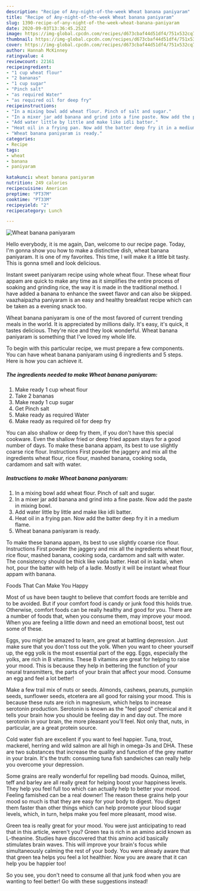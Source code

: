 ```yaml
---
description: "Recipe of Any-night-of-the-week Wheat banana paniyaram"
title: "Recipe of Any-night-of-the-week Wheat banana paniyaram"
slug: 1390-recipe-of-any-night-of-the-week-wheat-banana-paniyaram
date: 2020-09-03T13:36:45.252Z
image: https://img-global.cpcdn.com/recipes/d673cbaf44d51df4/751x532cq70/wheat-banana-paniyaram-recipe-main-photo.jpg
thumbnail: https://img-global.cpcdn.com/recipes/d673cbaf44d51df4/751x532cq70/wheat-banana-paniyaram-recipe-main-photo.jpg
cover: https://img-global.cpcdn.com/recipes/d673cbaf44d51df4/751x532cq70/wheat-banana-paniyaram-recipe-main-photo.jpg
author: Hannah McKinney
ratingvalue: 4
reviewcount: 22161
recipeingredient:
- "1 cup wheat flour"
- "2 bananas"
- "1 cup sugar"
- "Pinch salt"
- "as required Water"
- "as required oil for deep fry"
recipeinstructions:
- "In a mixing bowl add wheat flour. Pinch of salt and sugar."
- "In a mixer jar add banana and grind into a fine paste. Now add the paste in mixing bowl."
- "Add water little by little and make like idli batter."
- "Heat oil in a frying pan. Now add the batter deep fry it in a medium flame."
- "Wheat banana paniyaram is ready."
categories:
- Recipe
tags:
- wheat
- banana
- paniyaram

katakunci: wheat banana paniyaram 
nutrition: 249 calories
recipecuisine: American
preptime: "PT37M"
cooktime: "PT33M"
recipeyield: "2"
recipecategory: Lunch

---
```



![Wheat banana paniyaram](https://img-global.cpcdn.com/recipes/d673cbaf44d51df4/751x532cq70/wheat-banana-paniyaram-recipe-main-photo.jpg)

Hello everybody, it is me again, Dan, welcome to our recipe page. Today, I'm gonna show you how to make a distinctive dish, wheat banana paniyaram. It is one of my favorites. This time, I will make it a little bit tasty. This is gonna smell and look delicious.

Instant sweet paniyaram recipe using whole wheat flour. These wheat flour appam are quick to make any time as it simplifies the entire process of soaking and grinding rice, the way it is made in the traditional method. I have added a banana to enhance the sweet flavor and can also be skipped. vaazhaipazha paniyaram is an easy and healthy breakfast recipe which can be taken as a evening snack too.

Wheat banana paniyaram is one of the most favored of current trending meals in the world. It is appreciated by millions daily. It's easy, it's quick, it tastes delicious. They're nice and they look wonderful. Wheat banana paniyaram is something that I've loved my whole life.


To begin with this particular recipe, we must prepare a few components. You can have wheat banana paniyaram using 6 ingredients and 5 steps. Here is how you can achieve it.

<!--inarticleads1-->

##### The ingredients needed to make Wheat banana paniyaram:

1. Make ready 1 cup wheat flour
1. Take 2 bananas
1. Make ready 1 cup sugar
1. Get Pinch salt
1. Make ready as required Water
1. Make ready as required oil for deep fry


You can also shallow or deep fry them, if you don&#39;t have this special cookware. Even the shallow fried or deep fried appam stays for a good number of days. To make these banana appam, its best to use slightly coarse rice flour. Instructions First powder the jaggery and mix all the ingredients wheat flour, rice flour, mashed banana, cooking soda, cardamom and salt with water. 

<!--inarticleads2-->

##### Instructions to make Wheat banana paniyaram:

1. In a mixing bowl add wheat flour. Pinch of salt and sugar.
1. In a mixer jar add banana and grind into a fine paste. Now add the paste in mixing bowl.
1. Add water little by little and make like idli batter.
1. Heat oil in a frying pan. Now add the batter deep fry it in a medium flame.
1. Wheat banana paniyaram is ready.


To make these banana appam, its best to use slightly coarse rice flour. Instructions First powder the jaggery and mix all the ingredients wheat flour, rice flour, mashed banana, cooking soda, cardamom and salt with water. The consistency should be thick like vada batter. Heat oil in kadai, when hot, pour the batter with help of a ladle. Mostly it will be instant wheat flour appam with banana. 

Foods That Can Make You Happy


Most of us have been taught to believe that comfort foods are terrible and to be avoided. But if your comfort food is candy or junk food this holds true. Otherwise, comfort foods can be really healthy and good for you. There are a number of foods that, when you consume them, may improve your mood. When you are feeling a little down and need an emotional boost, test out some of these.

Eggs, you might be amazed to learn, are great at battling depression. Just make sure that you don't toss out the yolk. When you want to cheer yourself up, the egg yolk is the most essential part of the egg. Eggs, especially the yolks, are rich in B vitamins. These B vitamins are great for helping to raise your mood. This is because they help in bettering the function of your neural transmitters, the parts of your brain that affect your mood. Consume an egg and feel a lot better!

Make a few trail mix of nuts or seeds. Almonds, cashews, peanuts, pumpkin seeds, sunflower seeds, etcetera are all good for raising your mood. This is because these nuts are rich in magnesium, which helps to increase serotonin production. Serotonin is known as the "feel good" chemical and it tells your brain how you should be feeling day in and day out. The more serotonin in your brain, the more pleasant you'll feel. Not only that, nuts, in particular, are a great protein source.

Cold water fish are excellent if you want to feel happier. Tuna, trout, mackerel, herring and wild salmon are all high in omega-3s and DHA. These are two substances that increase the quality and function of the grey matter in your brain. It's the truth: consuming tuna fish sandwiches can really help you overcome your depression. 

Some grains are really wonderful for repelling bad moods. Quinoa, millet, teff and barley are all really great for helping boost your happiness levels. They help you feel full too which can actually help to better your mood. Feeling famished can be a real downer! The reason these grains help your mood so much is that they are easy for your body to digest. You digest them faster than other things which can help promote your blood sugar levels, which, in turn, helps make you feel more pleasant, mood wise.

Green tea is really great for your mood. You were just anticipating to read that in this article, weren't you? Green tea is rich in an amino acid known as L-theanine. Studies have discovered that this amino acid basically stimulates brain waves. This will improve your brain's focus while simultaneously calming the rest of your body. You were already aware that that green tea helps you feel a lot healthier. Now you are aware that it can help you be happier too!

So you see, you don't need to consume all that junk food when you are wanting to feel better! Go  with  these suggestions  instead!

